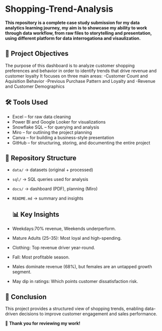 # Shopping-Trend-Analysis
**This repository is a complete case study submission for my data analytics learning journey, my aim is to showcase my ability to work through data workflow, from raw files to storytelling and presentation, using different platform for data interrogationa and visaulization.**

## 🎯 Project Objectives

The purpose of this dashboard is to analyze customer shopping preferences and behavior in order to identify trends that drive revenue and customer loyalty
It focuses on three main areas:
-Customer Count and Aquisition Behavior
-Previous Purchase Pattern and Loyalty and
-Revenue and Customer Demographics

## 🛠️ Tools Used

- Excel – for raw data cleaning
- Power BI and Google Looker for visualizations
- Snowflake SQL – for querying and analysis
- Miro – for outlining the project planning
- Canva – for building a business-style presentation
- GitHub – for structuring, storing, and documenting the entire project

## 📂 Repository Structure  
- `data/` → datasets (original + processed)  
- `sql/` → SQL queries used for analysis  
- `docs/` → dashboard (PDF), planning (Miro)  
- `README.md` → summary and insights 

  ## 📊 Key Insights
- Weekdays:70% revenue, Weekends underperform.
- Mature Adults (25–35): Most loyal and high-spending.
- Clothing: Top revenue driver year-round.
- Fall: Most profitable season.
- Males dominate revenue (68%), but females are an untapped growth segment.
- May dip in ratings: Which points customer dissatisfaction risk.

## 📘 Conclusion
This project provides a structured view of shopping trends, enabling data-driven decisions to improve customer engagement and sales performance.

📩 **Thank you for reviewing my work!**  

